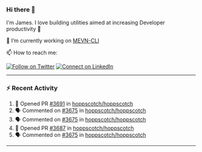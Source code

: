 ### Hi there 👋

I'm James. I love building utilities aimed at increasing Developer productivity :raised_hands: 

🔭 I’m currently working on [MEVN-CLI](https://github.com/madlabsinc/mevn-cli)

📫 How to reach me:

[![Follow on Twitter](https://img.shields.io/badge/--twitter?label=Twitter&logo=Twitter&style=social)](https://twitter.com/james_madhacks) [![Connect on LinkedIn](https://img.shields.io/badge/--linkedin?label=LinkedIn&logo=LinkedIn&style=social)](https://www.linkedin.com/in/jamesgeorge007)

---

### :zap: Recent Activity

<!--START_SECTION:activity-->
1. 💪 Opened PR [#3691](https://github.com/hoppscotch/hoppscotch/pull/3691) in [hoppscotch/hoppscotch](https://github.com/hoppscotch/hoppscotch)
2. 🗣 Commented on [#3675](https://github.com/hoppscotch/hoppscotch/issues/3675#issuecomment-1866738407) in [hoppscotch/hoppscotch](https://github.com/hoppscotch/hoppscotch)
3. 🗣 Commented on [#3675](https://github.com/hoppscotch/hoppscotch/issues/3675#issuecomment-1866384932) in [hoppscotch/hoppscotch](https://github.com/hoppscotch/hoppscotch)
4. 💪 Opened PR [#3687](https://github.com/hoppscotch/hoppscotch/pull/3687) in [hoppscotch/hoppscotch](https://github.com/hoppscotch/hoppscotch)
5. 🗣 Commented on [#3675](https://github.com/hoppscotch/hoppscotch/issues/3675#issuecomment-1864845920) in [hoppscotch/hoppscotch](https://github.com/hoppscotch/hoppscotch)
<!--END_SECTION:activity-->

---

<!--
**jamesgeorge007/jamesgeorge007** is a ✨ _special_ ✨ repository because its `README.md` (this file) appears on your GitHub profile.

Here are some ideas to get you started:

- 🌱 I’m currently learning ...
- 👯 I’m looking to collaborate on ...
- 🤔 I’m looking for help with ...
- 💬 Ask me about ...
- 😄 Pronouns: ...
- ⚡ Fun fact: ...
-->
